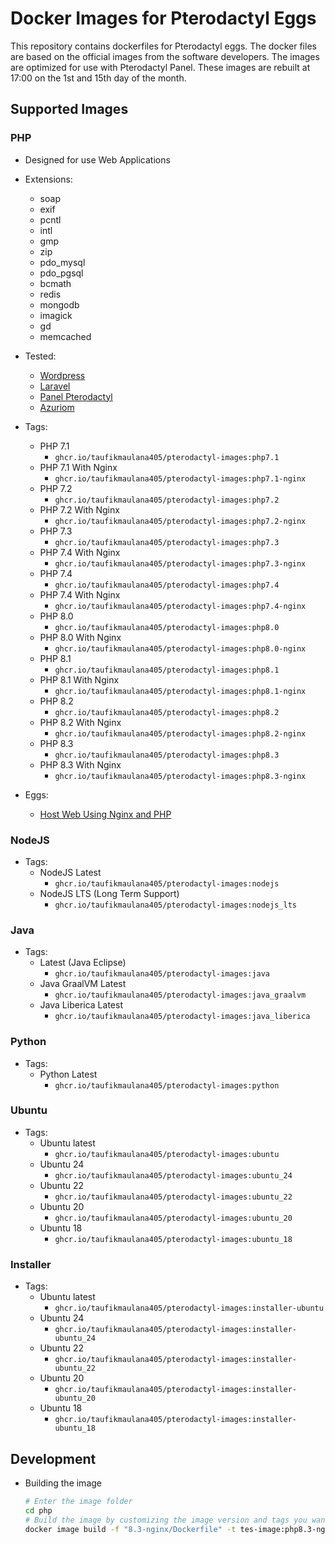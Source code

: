 # Docker Images for Pterodactyl Eggs
This repository contains dockerfiles for Pterodactyl eggs. The docker files are based on the official images from the software developers. The images are optimized for use with Pterodactyl Panel. These images are rebuilt at 17:00 on the 1st and 15th day of the month.

## Supported Images

### PHP
- Designed for use Web Applications
- Extensions: 
    - soap
    - exif
    - pcntl
    - intl
    - gmp
    - zip
    - pdo_mysql
    - pdo_pgsql
    - bcmath
    - redis
    - mongodb
    - imagick
    - gd
    - memcached

- Tested:
    - [Wordpress](https://wordpress.org/)
    - [Laravel](https://laravel.com/)
    - [Panel Pterodactyl](https://pterodactyl.io/)
    - [Azuriom](https://azuriom.com/)
- Tags:
    - PHP 7.1
        - `ghcr.io/taufikmaulana405/pterodactyl-images:php7.1`
    - PHP 7.1 With Nginx
        - `ghcr.io/taufikmaulana405/pterodactyl-images:php7.1-nginx`
    - PHP 7.2
        - `ghcr.io/taufikmaulana405/pterodactyl-images:php7.2`
    - PHP 7.2 With Nginx
        - `ghcr.io/taufikmaulana405/pterodactyl-images:php7.2-nginx`
    - PHP 7.3
        - `ghcr.io/taufikmaulana405/pterodactyl-images:php7.3`
    - PHP 7.4 With Nginx
        - `ghcr.io/taufikmaulana405/pterodactyl-images:php7.3-nginx`
    - PHP 7.4
        - `ghcr.io/taufikmaulana405/pterodactyl-images:php7.4`
    - PHP 7.4 With Nginx
        - `ghcr.io/taufikmaulana405/pterodactyl-images:php7.4-nginx`
    - PHP 8.0
        - `ghcr.io/taufikmaulana405/pterodactyl-images:php8.0`
    - PHP 8.0 With Nginx
        - `ghcr.io/taufikmaulana405/pterodactyl-images:php8.0-nginx`
    - PHP 8.1
        - `ghcr.io/taufikmaulana405/pterodactyl-images:php8.1`
    - PHP 8.1 With Nginx
        - `ghcr.io/taufikmaulana405/pterodactyl-images:php8.1-nginx`
    - PHP 8.2
        - `ghcr.io/taufikmaulana405/pterodactyl-images:php8.2`
    - PHP 8.2 With Nginx
        - `ghcr.io/taufikmaulana405/pterodactyl-images:php8.2-nginx`
    - PHP 8.3
        - `ghcr.io/taufikmaulana405/pterodactyl-images:php8.3`
    - PHP 8.3 With Nginx
        - `ghcr.io/taufikmaulana405/pterodactyl-images:php8.3-nginx`
- Eggs:
    - [Host Web Using Nginx and PHP](https://github.com/Sigma-Production/ptero-eggs)

### NodeJS
- Tags:
    - NodeJS Latest
        - `ghcr.io/taufikmaulana405/pterodactyl-images:nodejs`
    - NodeJS LTS (Long Term Support)
        - `ghcr.io/taufikmaulana405/pterodactyl-images:nodejs_lts`

### Java
- Tags:
    - Latest (Java Eclipse)
        - `ghcr.io/taufikmaulana405/pterodactyl-images:java`
    - Java GraalVM Latest
        - `ghcr.io/taufikmaulana405/pterodactyl-images:java_graalvm`
    - Java Liberica Latest
        - `ghcr.io/taufikmaulana405/pterodactyl-images:java_liberica`

### Python
- Tags:
    - Python Latest
        - `ghcr.io/taufikmaulana405/pterodactyl-images:python`

### Ubuntu
- Tags:
    - Ubuntu latest
        - `ghcr.io/taufikmaulana405/pterodactyl-images:ubuntu`
    - Ubuntu 24
        - `ghcr.io/taufikmaulana405/pterodactyl-images:ubuntu_24`
    - Ubuntu 22
        - `ghcr.io/taufikmaulana405/pterodactyl-images:ubuntu_22`
    - Ubuntu 20
        - `ghcr.io/taufikmaulana405/pterodactyl-images:ubuntu_20`
    - Ubuntu 18
        - `ghcr.io/taufikmaulana405/pterodactyl-images:ubuntu_18`
    
### Installer
- Tags:
    - Ubuntu latest
        - `ghcr.io/taufikmaulana405/pterodactyl-images:installer-ubuntu`
    - Ubuntu 24
        - `ghcr.io/taufikmaulana405/pterodactyl-images:installer-ubuntu_24`
    - Ubuntu 22
        - `ghcr.io/taufikmaulana405/pterodactyl-images:installer-ubuntu_22`
    - Ubuntu 20
        - `ghcr.io/taufikmaulana405/pterodactyl-images:installer-ubuntu_20`
    - Ubuntu 18
        - `ghcr.io/taufikmaulana405/pterodactyl-images:installer-ubuntu_18`

## Development
- Building the image
    ```sh
    # Enter the image folder
    cd php
    # Build the image by customizing the image version and tags you want to build
    docker image build -f "8.3-nginx/Dockerfile" -t tes-image:php8.3-nginx .
    ```